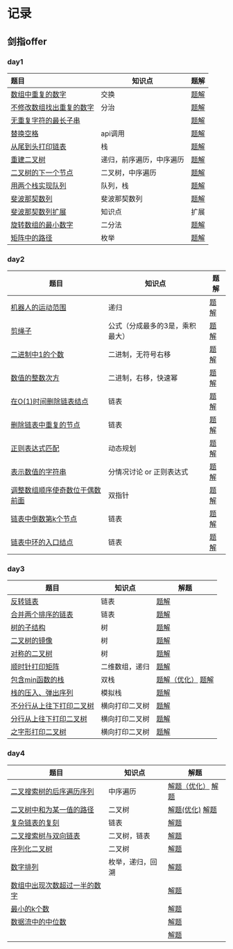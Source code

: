 # 记录

## 剑指offer

### day1

| 题目                                                         | 知识点                   | 题解                                             |
| :----------------------------------------------------------- | ------------------------ | ------------------------------------------------ |
| [数组中重复的数字](https://leetcode-cn.com/problems/shu-zu-zhong-zhong-fu-de-shu-zi-lcof/) | 交换                     | [题解](/sword/offer/day1/FindRepeatNumber.java) |
| [不修改数组找出重复的数字](https://www.acwing.com/problem/content/15/) | 分治                     | [题解](/sword/offer/day1/DuplicateInArray.java) |
| [无重复字符的最长子串](https://leetcode-cn.com/problems/longest-substring-without-repeating-characters/) |                          | [题解](/sword/offer/day1/SearchArray.java)      |
| [替换空格](https://leetcode-cn.com/problems/ti-huan-kong-ge-lcof/) | api调用                  | [题解](/sword/offer/day1/ReplaceSpaces.java)    |
| [从尾到头打印链表](https://leetcode-cn.com/problems/cong-wei-dao-tou-da-yin-lian-biao-lcof/) | 栈                       | [题解](sword/offer/day1/ReplaceSpaces.java)      |
| [重建二叉树](https://leetcode-cn.com/problems/zhong-jian-er-cha-shu-lcof/) | 递归，前序遍历，中序遍历 | [题解](sword/offer/day1/BuildTree.java)          |
| [二叉树的下一个节点](https://www.acwing.com/problem/content/description/31/) | 二叉树，中序遍历         | [题解](sword/offer/day1/InorderSuccessor.java)   |
| [用两个栈实现队列](https://leetcode-cn.com/problems/yong-liang-ge-zhan-shi-xian-dui-lie-lcof/) | 队列，栈                 | [题解](sword/offer/day1/MyQueue.java)            |
| [斐波那契数列](https://www.acwing.com/problem/content/19/)   | 斐波那契数列             | [题解](sword/offer/day1/Fibonacci.java)          |
| [斐波那契数列扩展](https://www.acwing.com/blog/content/25/)  | 知识点                   | 扩展                                             |
| [旋转数组的最小数字](https://www.acwing.com/problem/content/20/) | 二分法                   | [题解](sword/offer/day1/FindMin.java)            |
| [矩阵中的路径](https://www.acwing.com/problem/content/21/)   | 枚举                     | [题解](sword/offer/day1/HasPath.java)            |



### day2

| 题目                                                         | 知识点                          | 题解                                                 |
| ------------------------------------------------------------ | ------------------------------- | ---------------------------------------------------- |
| [机器人的运动范围](https://leetcode-cn.com/problems/ji-qi-ren-de-yun-dong-fan-wei-lcof) | 递归                            | [题解](sword/offer/day2/MovingCount.java)            |
| [剪绳子](https://leetcode-cn.com/problems/jian-sheng-zi-lcof/) | 公式（分成最多的3是，乘积最大） | [题解](sword/offer/day2/MaxProductAfterCutting.java) |
| [二进制中1的个数](https://leetcode-cn.com/problems/er-jin-zhi-zhong-1de-ge-shu-lcof/) | 二进制，无符号右移              | [题解](sword/offer/day2/NumberOf1.java)              |
| [数值的整数次方](https://leetcode-cn.com/problems/shu-zhi-de-zheng-shu-ci-fang-lcof/) | 二进制，右移，快速幂            | [题解](sword/offer/day2/Power.java)                  |
| [在O(1)时间删除链表结点](https://www.acwing.com/problem/content/85/) | 链表                            | [题解](sword/offer/day2/DeleteNode.java)             |
| [删除链表中重复的节点](https://www.acwing.com/problem/content/27/) | 链表                            | [题解](sword/offer/day2/DeleteDuplication.java)      |
| [正则表达式匹配](https://www.acwing.com/problem/content/28/) | 动态规划                        | [题解](sword/offer/day2/IsMatch.java)                |
| [表示数值的字符串](https://www.acwing.com/problem/content/29/) | 分情况讨论 or 正则表达式        | [题解](sword/offer/day2/IsNumber.java)               |
| [调整数组顺序使奇数位于偶数前面](https://www.acwing.com/problem/content/30/) | 双指针                          | [题解](sword/offer/day2/ReOrderArray.java)           |
| [链表中倒数第k个节点](https://www.acwing.com/problem/content/32/) | 链表                            | [题解](sword/offer/day2/FindKthToTail.java)          |
| [链表中环的入口结点](https://www.acwing.com/problem/content/86/) | 链表                            | [题解](sword/offer/day2/EntryNodeOfLoop.java)        |



### day3

| 题目                                                         | 知识点         | 解题                                                         |
| ------------------------------------------------------------ | -------------- | ------------------------------------------------------------ |
| [反转链表](https://www.acwing.com/problem/content/33/)       | 链表           | [题解](sword/offer/day3/ReverseList.java)                    |
| [合并两个排序的链表](https://www.acwing.com/problem/content/34/) | 链表           | [题解](sword/offer/day3/HasSubtree.java)                     |
| [树的子结构](https://www.acwing.com/problem/content/35/)     | 树             | [题解](sword/offer/day3/HasSubtree.java)                     |
| [二叉树的镜像](https://www.acwing.com/problem/content/37/)   | 树             | [题解](sword/offer/day3/Mirror.java)                         |
| [对称的二叉树](https://www.acwing.com/problem/content/38/)   | 树             | [题解](sword/offer/day3/IsSymmetric.java)                    |
| [顺时针打印矩阵](https://www.acwing.com/problem/content/39/) | 二维数组，递归 | [题解](sword/offer/day3/PrintMatrix.java)                    |
| [包含min函数的栈](https://www.acwing.com/problem/content/90/) | 双栈           | [题解（优化）](sword/offer/day3/MinStack2.java) [题解](sword/offer/day3/MinStack.java) |
| [栈的压入、弹出序列](https://www.acwing.com/problem/content/40/) | 模拟栈         | [题解](sword/offer/day3/IsPopOrder.java)                     |
| [不分行从上往下打印二叉树](https://www.acwing.com/problem/content/41/) | 横向打印二叉树 | [题解](sword/offer/day3/PrintFromTopToBottom1.java)          |
| [分行从上往下打印二叉树](https://www.acwing.com/problem/content/42/) | 横向打印二叉树 | [题解](sword/offer/day3/PrintFromTopToBottom2.java)          |
| [之字形打印二叉树](https://www.acwing.com/problem/content/43/) | 横向打印二叉树 | [题解](sword/offer/day3/PrintFromTopToBottom3.java)          |



### day4

| 题目                                                         | 知识点           | 解题                                                         |
| ------------------------------------------------------------ | ---------------- | ------------------------------------------------------------ |
| [二叉搜索树的后序遍历序列](https://www.acwing.com/problem/content/44/) | 中序遍历         | [解题（优化）](sword/offer/day4/VerifySequenceOfBST2.java)  [解题](sword/offer/day4/VerifySequenceOfBST.java) |
| [二叉树中和为某一值的路径](https://www.acwing.com/problem/content/45/) | 二叉树           | [解题(优化)](sword/offer/day4/FindPath2.java)  [解题](sword/offer/day4/FindPath.java) |
| [复杂链表的复刻](https://www.acwing.com/problem/content/89/) | 链表             | [解题](sword/offer/day4/CopyRandomList.java)                 |
| [二叉搜索树与双向链表](https://www.acwing.com/problem/content/87/) | 二叉树，链表     | [解题](sword/offer/day4/Convert.java)                        |
| [序列化二叉树](https://www.acwing.com/problem/content/46/)   | 二叉树           | [解题](sword/offer/day4/Serialize.java)                      |
| [数字排列](https://www.acwing.com/problem/content/47/)       | 枚举，递归，回溯 | [解题](sword/offer/day4/Permutation.java)                    |
| [数组中出现次数超过一半的数字](https://www.acwing.com/problem/content/48/) |                  | [解题](sword/offer/day4/MoreThanHalfNum.java)                |
| [最小的k个数](https://www.acwing.com/problem/content/49/)    |                  | [解题](sword/offer/day4/GetLeastNumbers.java)                |
| [数据流中的中位数](https://www.acwing.com/problem/content/88/) |                  | [解题](sword/offer/day4/.java)                               |
|                                                              |                  | [解题](sword/offer/day4/.java)                               |

